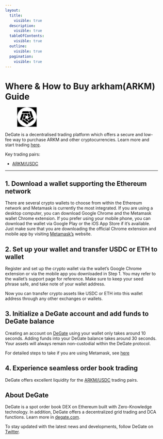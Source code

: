 ```yaml
---
layout:
  title:
    visible: true
  description:
    visible: true
  tableOfContents:
    visible: true
  outline:
    visible: true
  pagination:
    visible: true
---
```


# Where & How to Buy arkham(ARKM) Guide

<figure><img src="../images/arkm_0x6e2a43be0b1d33b726f0ca3b8de60b3482b8b0501716284198953.jpg" alt="ARKM" width="64"><figcaption></figcaption></figure>

DeGate is a decentralised trading platform which offers a secure and low-fee way to purchase ARKM and other cryptocurrencies. Learn more and start trading [here](https://app.degate.com/trade/USDC/0x6e2a43be0b1d33b726f0ca3b8de60b3482b8b050?utm_source=howtobuy).&#x20;

Key trading pairs:

* [ARKM/USDC](https://app.degate.com/trade/USDC/0x6e2a43be0b1d33b726f0ca3b8de60b3482b8b050?utm_source=howtobuy)

***

## 1. Download a wallet supporting the Ethereum network

There are several crypto wallets to choose from within the Ethereum network and Metamask is currently the most integrated. If you are using a desktop computer, you can download Google Chrome and the Metamask wallet Chrome extension. If you prefer using your mobile phone, you can download the wallet via Google Play or the iOS App Store if it’s available. Just make sure that you are downloading the official Chrome extension and mobile app by visiting [Metamask’s](https://metamask.io/) website.

## 2. Set up your wallet and transfer USDC or ETH to wallet

Register and set up the crypto wallet via the wallet’s Google Chrome extension or via the mobile app you downloaded in Step 1. You may refer to the wallet’s support page for reference. Make sure to keep your seed phrase safe, and take note of your wallet address.&#x20;

Now you can transfer crypto assets like USDC or ETH into this wallet address through any other exchanges or wallets.

## 3. Initialize a DeGate account and add funds to DeGate balance

Creating an account on [DeGate](https://app.degate.com/?utm_source=ARKM_howtobuy) using your wallet only takes around 10 seconds. Adding funds into your DeGate balance takes around 30 seconds. Your assets will always remain non-custodial within the DeGate protocol.

For detailed steps to take if you are using Metamask, see [here](https://docs.degate.com/v/product_en/main-features/wallet-connectivity/metamask)

## 4. Experience seamless order book trading

DeGate offers excellent liquidity for the [ARKM/USDC](https://app.degate.com/trade/USDC/0x6e2a43be0b1d33b726f0ca3b8de60b3482b8b050?utm_source=howtobuy) trading pairs.&#x20;

## About DeGate

DeGate is a spot order book DEX on Ethereum built with Zero-Knowledge technology. In addition, DeGate offers a decentralized grid trading and DCA functions.  Learn more in [degate.com](https://degate.com/?utm_source=ARKM_howtobuy).

To stay updated with the latest news and developments, follow DeGate on [Twitter](https://twitter.com/degatedex).
